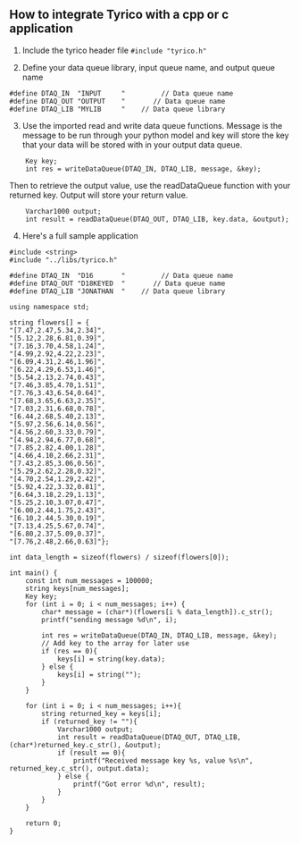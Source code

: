 ## How to integrate Tyrico with a cpp or c application

1. Include the tyrico header file 
```#include "tyrico.h"```

2. Define your data queue library, input queue name, and output queue name
```
#define DTAQ_IN  "INPUT     "         // Data queue name
#define DTAQ_OUT "OUTPUT    "       // Data queue name
#define DTAQ_LIB "MYLIB     "    // Data queue library
```

3. Use the imported read and write data queue functions. Message is the message to be run through your 
python model and key will store the key that your data will be stored with in your output data queue.
```
    Key key;
    int res = writeDataQueue(DTAQ_IN, DTAQ_LIB, message, &key);
```

Then to retrieve the output value, use the readDataQueue function with your returned key. Output will
store your return value.
```
    Varchar1000 output;
    int result = readDataQueue(DTAQ_OUT, DTAQ_LIB, key.data, &output);
```

4. Here's a full sample application
```
#include <string>
#include "../libs/tyrico.h"

#define DTAQ_IN  "D16       "         // Data queue name
#define DTAQ_OUT "D18KEYED  "       // Data queue name
#define DTAQ_LIB "JONATHAN  "    // Data queue library

using namespace std;

string flowers[] = {
"[7.47,2.47,5.34,2.34]",
"[5.12,2.28,6.81,0.39]",
"[7.16,3.70,4.58,1.24]",
"[4.99,2.92,4.22,2.23]",
"[6.09,4.31,2.46,1.96]",
"[6.22,4.29,6.53,1.46]",
"[5.54,2.13,2.74,0.43]",
"[7.46,3.85,4.70,1.51]",
"[7.76,3.43,6.54,0.64]",
"[7.68,3.65,6.63,2.35]",
"[7.03,2.31,6.68,0.78]",
"[6.44,2.68,5.40,2.13]",
"[5.97,2.56,6.14,0.56]",
"[4.56,2.60,3.33,0.79]",
"[4.94,2.94,6.77,0.68]",
"[7.85,2.82,4.00,1.28]",
"[4.66,4.10,2.66,2.31]",
"[7.43,2.85,3.06,0.56]",
"[5.29,2.62,2.28,0.32]",
"[4.70,2.54,1.29,2.42]",
"[5.92,4.22,3.32,0.81]",
"[6.64,3.18,2.29,1.13]",
"[5.25,2.10,3.07,0.47]",
"[6.00,2.44,1.75,2.43]",
"[6.10,2.44,5.30,0.19]",
"[7.13,4.25,5.67,0.74]",
"[6.80,2.37,5.09,0.37]",
"[7.76,2.48,2.66,0.63]"};

int data_length = sizeof(flowers) / sizeof(flowers[0]);

int main() {
    const int num_messages = 100000;
    string keys[num_messages];
    Key key;
    for (int i = 0; i < num_messages; i++) {
        char* message = (char*)(flowers[i % data_length]).c_str();
        printf("sending message %d\n", i);

        int res = writeDataQueue(DTAQ_IN, DTAQ_LIB, message, &key);
        // Add key to the array for later use
        if (res == 0){
            keys[i] = string(key.data);
        } else {
            keys[i] = string("");
        }
    }

    for (int i = 0; i < num_messages; i++){
        string returned_key = keys[i];
        if (returned_key != ""){
            Varchar1000 output;
            int result = readDataQueue(DTAQ_OUT, DTAQ_LIB, (char*)returned_key.c_str(), &output);
            if (result == 0){
                printf("Received message key %s, value %s\n", returned_key.c_str(), output.data);
            } else {
                printf("Got error %d\n", result);
            }
        } 
    }
    
    return 0;
}
```